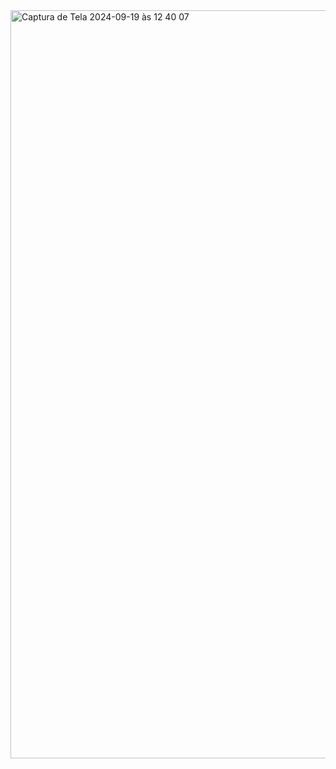 <img width="1197" alt="Captura de Tela 2024-09-19 às 12 40 07" src="https://github.com/user-attachments/assets/2bfde21b-6546-49d0-b2ea-843acca90464">
